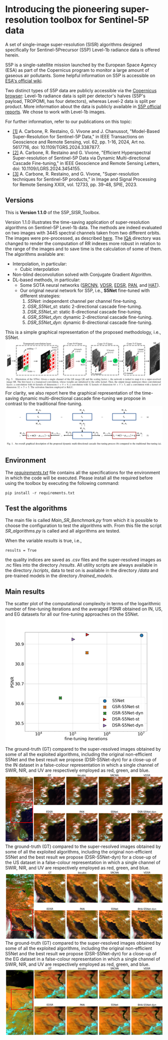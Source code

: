 # Introducing the pioneering super-resolution toolbox for Sentinel-5P data

A set of single-image super-resolution (SISR) algorithms designed specifically for Sentinel-5Precursor (S5P) Level-1b radiance data is offered herein.

S5P is a single-satellite mission launched by the European Space Agency (ESA) as part of the Copernicus program to monitor a large amount of gaseous air pollutants. Some helpful information on S5P is accessible on [ESA's official wiki](https://sentiwiki.copernicus.eu/web/s5p-mission). 

Two distinct types of S5P data are publicly accessible via the [Copernicus browser](https://browser.dataspace.copernicus.eu/?zoom=5&lat=50.16282&lng=20.78613&themeId=DEFAULT-THEME&visualizationUrl=U2FsdGVkX19w36SwRKT6qYfJpcRdRdP6X9Z8Cc7xpWPmL6BW1rnaazx1QB4tTcqiQ58clVWtTZih7gZABvqUZFPCvgWbJDDvyxY7AoIg%2BnNKuiMDflT7morMQZBHoJjg&datasetId=S2_L2A_CDAS&demSource3D=%22MAPZEN%22&cloudCoverage=30&dateMode=SINGLE): Level-1b radiance data is split per detector's halves (S5P's payload, TROPOMI, has four detectors), whereas Level-2 data is split per product. More information about the data is publicly available in [S5P official reports](https://sentiwiki.copernicus.eu/web/s5p-documents). We chose to work with Level-1b images.

For further information, refer to our publications on this topic:
* [[1]](https://ieeexplore.ieee.org/document/10499875?source=authoralert) A. Carbone, R. Restaino, G. Vivone and J. Chanussot, "Model-Based Super-Resolution for Sentinel-5P Data," in IEEE Transactions on Geoscience and Remote Sensing, vol. 62, pp. 1-16, 2024, Art no. 5617716, doi: 10.1109/TGRS.2024.3387877.
* [[2]](https://ieeexplore.ieee.org/document/10663750) A. Carbone, R. Restaino and G. Vivone, "Efficient Hyperspectral Super-resolution of Sentinel-5P Data via Dynamic Multi-directional Cascade Fine-tuning," in IEEE Geoscience and Remote Sensing Letters, doi: 10.1109/LGRS.2024.3454155.
* [[3]](https://www.spiedigitallibrary.org/conference-proceedings-of-spie/12733/1273306/Super-resolution-techniques-for-Sentinel-5Pproducts/10.1117/12.2684083.short#_=_) A. Carbone, R. Restaino, and G. Vivone, "Super-resolution techniques for Sentinel-5P products," in Image and Signal Processing for Remote Sensing XXIX, vol. 12733, pp. 39-48, SPIE, 2023.


## Versions
This is **Version 1.1.0** of the S5P_SISR_Toolbox.

Version 1.1.0 illustrates the time-saving application of super-resolution algorithms on Sentinel-5P Level-1b data. The methods are indeed evaluated on two images with 3445 spectral channels taken from two different orbits. The images were pre-processed, as described [here](/data). The [IQA](/scripts/IQA) directory was changed to render the computation of RR indexes more robust in relation to the range of the images and to save time is the calculation of some of them.
The algorithms available are:
  - Interpolation, in particular:
    + Cubic interpolation
  - Non-blind deconvolution solved with Conjugate Gradient Algorithm.
  - DL-based methods, in particular:
    + Some SOTA neural networks ([SRCNN](https://arxiv.org/abs/1501.00092), [VDSR](https://arxiv.org/abs/1511.04587), [EDSR](https://arxiv.org/abs/1707.02921), [PAN](https://arxiv.org/abs/2010.01073), and [HAT](https://arxiv.org/abs/2205.04437)).
    + Our original neural network for S5P, i.e., **S5Net** fine-tuned with different strategies:
      1. _S5Net_: independent channel per channel fine-tuning.
      2. _GSR_S5Net_st_: static 2-directional cascade fine-tuning.
      3. _DSR_S5Net_st_: static 8-directional cascade fine-tuning.
      4. _GSR_S5Net_dyn_: dynamic 2-directional cascade fine-tuning.
      5. _DSR_S5Net_dyn_: dynamic 8-directional cascade fine-tuning.

This is a simple graphical representation of the proposed methodology, i.e., S5Net.
![S5Net architecture](/figs/S5Net.jpeg)
For clarity, we also report here the graphical representation of the time-saving dynamic multi-directional cascade fine-tuning we propose in contrast to the traditional fine-tuning. 
![Fine-tunings](/figs/finetunings.png)

## Environment
The [_requirements.txt_](/requirements.txt) file contains all the specifications for the environment in which the code will be executed. Please install all the required before using the toolbox by executing the following command:

```
pip install -r requirements.txt
```

## Test the algorithms
The main file is called _Main_SR_Benchmark.py_ from which it is possible to choose the configuration to test the algorithms with. From this file the script _SR_algorithms.py_ is called and all algorithms are tested. 

When the variable _results_ is true, i.e.,
```
results = True
```
the quality indices are saved as .csv files and the super-resolved images as .nc files into the directory _/results_. All utility scripts are always available in the directory _/scripts_, data to test on is available in the directory _/data_ and pre-trained models in the directory _/trained_models_.

## Main results
The scatter plot of the computational complexity in terms of the logarithmic number of fine-tuning iterations and the averaged PSNR obtained on IN, US, and EG datasets for all our fine-tuning approaches on the S5Net.
![<img src="complexity.png" width="250"/>](/figs/complexity.png)
The ground-truth (GT) compared to the super-resolved images obtained by some of all the exploited algorithms, including the original non-efficient S5Net and the best result we propose (DSR-S5Net-dyn) for a close-up of the IN dataset in a false-colour representation in which a single channel of SWIR, NIR, and UV are respectively employed as red, green, and blue.
![complexity](/figs/IN.PNG)
The ground-truth (GT) compared to the super-resolved images obtained by some of all the exploited algorithms, including the original non-efficient S5Net and the best result we propose (DSR-S5Net-dyn) for a close-up of the US dataset in a false-colour representation in which a single channel of SWIR, NIR, and UV are respectively employed as red, green, and blue.
![complexity](/figs/US.PNG)
The ground-truth (GT) compared to the super-resolved images obtained by some of all the exploited algorithms, including the original non-efficient S5Net and the best result we propose (DSR-S5Net-dyn) for a close-up of the EG dataset in a false-colour representation in which a single channel of SWIR, NIR, and UV are respectively employed as red, green, and blue.
![complexity](/figs/EG.PNG)
